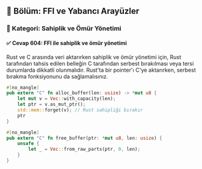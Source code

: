 ## 📘 Bölüm: FFI ve Yabancı Arayüzler  
### 🔹 Kategori: Sahiplik ve Ömür Yönetimi  
#### ✅ Cevap 604: FFI ile sahiplik ve ömür yönetimi

Rust ve C arasında veri aktarırken sahiplik ve ömür yönetimi için, Rust tarafından tahsis edilen belleğin C tarafından serbest bırakılması veya tersi durumlarda dikkatli olunmalıdır. Rust'ta bir pointer'ı C'ye aktarırken, serbest bırakma fonksiyonunu da sağlamalısınız.

```rust
#[no_mangle]
pub extern "C" fn alloc_buffer(len: usize) -> *mut u8 {
    let mut v = Vec::with_capacity(len);
    let ptr = v.as_mut_ptr();
    std::mem::forget(v); // Rust sahipliği bırakır
    ptr
}

#[no_mangle]
pub extern "C" fn free_buffer(ptr: *mut u8, len: usize) {
    unsafe {
        let _ = Vec::from_raw_parts(ptr, 0, len);
    }
}
```
